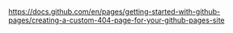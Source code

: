 https://docs.github.com/en/pages/getting-started-with-github-pages/creating-a-custom-404-page-for-your-github-pages-site
